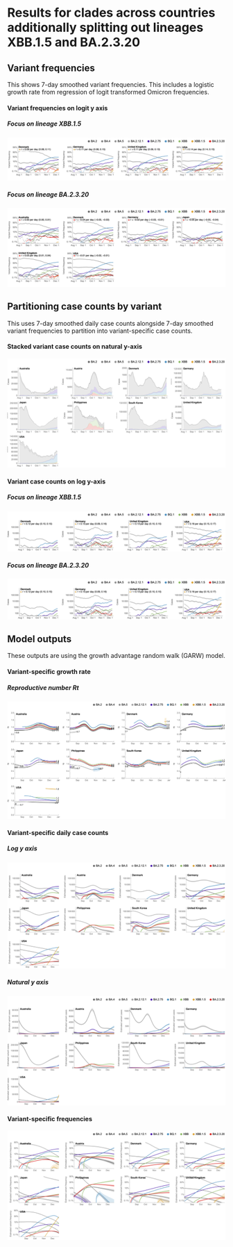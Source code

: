 # Results for clades across countries additionally splitting out lineages XBB.1.5 and BA.2.3.20

## Variant frequencies

This shows 7-day smoothed variant frequencies. This includes a logistic growth rate from regression of logit transformed Omicron frequencies.

#### Variant frequencies on logit y axis

##### Focus on lineage XBB.1.5

![](figures/xbb15-ba2320_logistic-growth-transformed-axis-XBB15.png)

##### Focus on lineage BA.2.3.20

![](figures/xbb15-ba2320_logistic-growth-transformed-axis-BA2320.png)

## Partitioning case counts by variant

This uses 7-day smoothed daily case counts alongside 7-day smoothed variant frequencies to partition into variant-specific case counts.

#### Stacked variant case counts on natural y-axis

![](figures/xbb15-ba2320_partitioned-cases.png)

#### Variant case counts on log y-axis

##### Focus on lineage XBB.1.5

![](figures/xbb15-ba2320_partitioned-log-cases-XBB15.png)

##### Focus on lineage BA.2.3.20

![](figures/xbb15-ba2320_partitioned-log-cases-XBB15.png)

## Model outputs

These outputs are using the growth advantage random walk (GARW) model.

#### Variant-specific growth rate

##### Reproductive number _Rt_

![](figures/xbb15-ba2320_variant-rt.png)

#### Variant-specific daily case counts

##### Log y axis

![](figures/xbb15-ba2320_variant-estimated-log-cases.png)

##### Natural y axis

![](figures/xbb15-ba2320_variant-estimated-cases.png)

#### Variant-specific frequencies

![](figures/xbb15-ba2320_variant-estimated-frequency.png)
